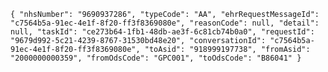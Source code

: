 `{
	"nhsNumber": "9690937286",
	"typeCode": "AA",
	"ehrRequestMessageId": "c7564b5a-91ec-4e1f-8f20-ff3f8369080e",
	"reasonCode": null,
	"detail": null,
	"taskId": "ce273b64-1fb1-48db-ae3f-6c81cb74b0a0",
	"requestId": "9679d992-5c21-4239-8767-31530bd48e20",
	"conversationId": "c7564b5a-91ec-4e1f-8f20-ff3f8369080e",
	"toAsid": "918999197738",
	"fromAsid": "2000000000359",
	"fromOdsCode": "GPC001",
	"toOdsCode": "B86041"
}`